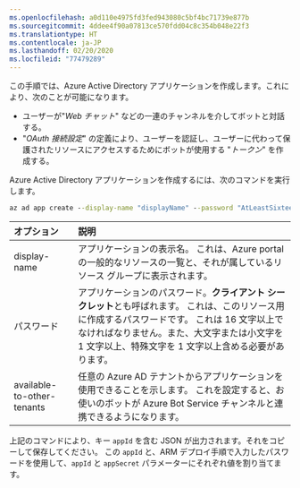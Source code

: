```yaml
---
ms.openlocfilehash: a0d110e4975fd3fed943080c5bf4bc71739e877b
ms.sourcegitcommit: 4ddee4f90a07813ce570fdd04c8c354b048e22f3
ms.translationtype: HT
ms.contentlocale: ja-JP
ms.lasthandoff: 02/20/2020
ms.locfileid: "77479289"
---
```

この手順では、Azure Active Directory アプリケーションを作成します。これにより、次のことが可能になります。

- ユーザーが"*Web チャット*" などの一連のチャンネルを介してボットと対話する。
- "*OAuth 接続設定*" の定義により、ユーザーを認証し、ユーザーに代わって保護されたリソースにアクセスするためにボットが使用する "*トークン*" を作成する。

Azure Active Directory アプリケーションを作成するには、次のコマンドを実行します。

```cmd
az ad app create --display-name "displayName" --password "AtLeastSixteenCharacters_0" --available-to-other-tenants
```

| オプション   | 説明 |
|:---------|:------------|
| display-name | アプリケーションの表示名。 これは、Azure portal の一般的なリソースの一覧と、それが属しているリソース グループに表示されます。|
| パスワード | アプリケーションのパスワード。**クライアント シークレット**とも呼ばれます。 これは、このリソース用に作成するパスワードです。 これは 16 文字以上でなければなりません。また、大文字または小文字を 1 文字以上、特殊文字を 1 文字以上含める必要があります。|
| available-to-other-tenants| 任意の Azure AD テナントからアプリケーションを使用できることを示します。 これを設定すると、お使いのボットが Azure Bot Service チャンネルと連携できるようになります。|

上記のコマンドにより、キー `appId` を含む JSON が出力されます。それをコピーして保存してください。
この `appId` と、ARM デプロイ手順で入力したパスワードを使用して、`appId` と `appSecret` パラメーターにそれぞれ値を割り当てます。
